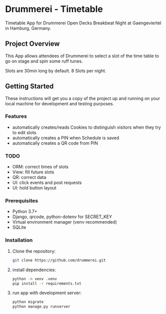 # Drummerei - Timetable

Timetable App for Drummerei Open Decks Breakbeat Night at Gaengeviertel in Hamburg, Germany.

## Project Overview

This App allows attendees of Drummerei to select a slot of the time table to go on stage and spin some ruff tunes. 

Slots are 30min long by default. 8 Slots per night.

## Getting Started

These instructions will get you a copy of the project up and running on your local machine for development and testing purposes. 

### Features
- automatically creates/reads Cookies to distinguish visitors when they try to edit slots 
- automatically creates a PIN when Schedule is saved
- automatically creates a QR code from PIN

### TODO
- ORM: correct times of slots
- View: fill future slots
- QR: correct data
- UI: click events and post requests
- UI: hold button layout

### Prerequisites

* Python 3.7+
* Django, qrcode, python-dotenv for SECRET_KEY
* Virtual environment manager (venv recommended)
* SQLite

### Installation

1. Clone the repository:
   ```bash
   git clone https://github.com/drummerei.git

2. install dependencies:
   ```bash
   python -m venv .venv
   pip install -r requirements.txt

3. run app with development server:
   ```bash
   python migrate
   python manage.py runserver

